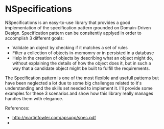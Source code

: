 NSpecifications
====

NSpecifications is an easy-to-use library that provides a good implementation of the specification pattern grounded on  Domain-Driven Design.
Specification pattern can be consitently applyed in order to accomplish 3 different goals:
- Validate an object by checking if it matches a set of rules
- Filter a collection of objects in-memomry or in persisted in a database
- Help in the creation of objects by describing what an object might do, without explaining the details of how the object does it, but in such a way that a candidate object might be built to fulfill the requirements.

The Specification pattern is one of the most flexible and usefull patterns but have been neglected a lot due to some big challenges related to it's understanding and the skills set needed to implement it. I'll provide some examples for these 3 scenarios and show how this library really manages handles them with elegance.




References:
- http://martinfowler.com/apsupp/spec.pdf
- 
